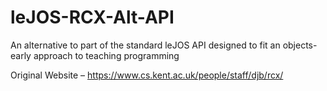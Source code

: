 # leJOS-RCX-Alt-API
An alternative to part of the standard leJOS API designed to fit an objects-early approach to teaching programming

Original Website – https://www.cs.kent.ac.uk/people/staff/djb/rcx/
